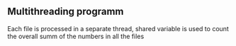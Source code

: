 ## Multithreading programm
Each file is processed in a separate thread, shared variable is used to count the overall summ of the numbers in all the files
